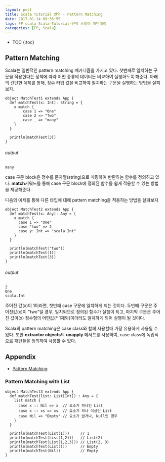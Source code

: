 ```yaml
---
layout: post
title: Scala Tutorial 번역 - Pattern Matching
date: 2017-01-14 09:36:55
tags: FP scala Scala-Tutorial-번역 스칼라 패턴매칭
categories: [FP, Scala]
---
```


* TOC
{:toc}

## Pattern Matching
Scala는 일반적인 pattern matching 메카니즘을 가지고 있다. 첫번째로 일치하는 구문을 적용한다는 정책에 따라 어떤 종류의 데이터든 비교하여 실행하도록 해준다.
아래의 간단한 예제를 통해, 정수 타입 값을 비교하여 일치하는 구문을 실행하는 방법을 살펴보자.

```
object MatchTest1 extends App {
  def matchTest(x: Int): String = {
    x match {
        case 1 => "One"
        case 2 => "Two"
        case _ => "many"
    }
  }

  println(matchTest(3))
}
```

###### output

```
many
```

case 구문 block은 정수를 문자열(string)으로 매핑하여 반환하는 함수를 정의하고 있다. **match**키워드를 통해 case 구문 block에 정의된 함수를 쉽게 적용할 수 있는 방법을 제공해준다.

다음의 예제를 통해 다른 타입에 대해 pattern matching을 적용하는 방법을 살펴보자

```
object MatchTest2 extends App {
  def matchTest(x: Any): Any = {
    x match {
      case 1 => "One"
      case "two" => 2
      case y: Int => "scala.Int"
    }
  }

  println(matchTest("two"))
  println(matchTest(1))
  println(matchTest(3))
}

```

###### output

```
2
One
scala.Int
```

주어진 값(x)이 1이라면, 첫번째 case 구문에 일치하게 되는 것이다. 두번째 구문은 주어진값(x)이 "two"일 경우, 일치되므로 정의된 함수가 실행이 되고, 마지막 구문은 주어진 값이(x) 정수형의 어떤값(* 1제외)이더라도 일치하게 되어 실행이 될 것이다.

Scala의 pattern matching은 case class와 함께 사용할때 가장 유용하게 사용될 수 있다. 또한 **extractor objects**의 **unapply** 메서드를 사용하여, case class에 독립적으로 패턴들을 정의하여 사용할 수 있다.
## Appendix
- [Pattern Matching](https://en.wikipedia.org/wiki/Pattern_matching)

### Pattern Matching with List

```
object MatchTest3 extends App {
  def matchTest(list: List[Int]) : Any = {
    list match {
      case x :: Nil => x  // 요소가 하나인 List
      case x :: xs => xs  // 요소가 하나 이상인 List
      case Nil => "Empty" // 요소가 없거나, Null인 경우
    }
  }

  println(matchTest(List(1)))     // 1
  println(matchTest(List(1,2)))   // List(2)
  println(matchTest(List(1,2,3))) // List(2, 3)
  println(matchTest(List()))      // Empty
  println(matchTest(Nil))         // Empty
}

```
